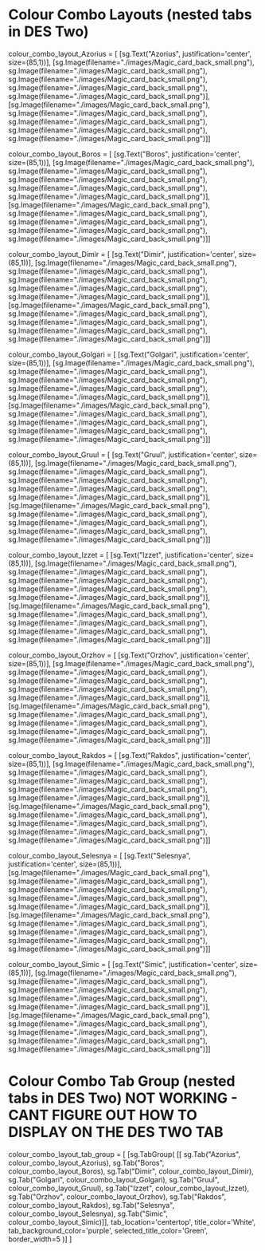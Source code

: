 # Colour Combo Layouts (nested tabs in DES Two)
colour_combo_layout_Azorius = [
                                [sg.Text("Azorius", justification='center', size=(85,1))],
                                [sg.Image(filename="./images/Magic_card_back_small.png"), 
                                sg.Image(filename="./images/Magic_card_back_small.png"), 
                                sg.Image(filename="./images/Magic_card_back_small.png"), 
                                sg.Image(filename="./images/Magic_card_back_small.png"), 
                                sg.Image(filename="./images/Magic_card_back_small.png")], 
                                [sg.Image(filename="./images/Magic_card_back_small.png"), 
                                sg.Image(filename="./images/Magic_card_back_small.png"), 
                                sg.Image(filename="./images/Magic_card_back_small.png"), 
                                sg.Image(filename="./images/Magic_card_back_small.png"), 
                                sg.Image(filename="./images/Magic_card_back_small.png")]]

colour_combo_layout_Boros = [
                                [sg.Text("Boros", justification='center', size=(85,1))],
                                [sg.Image(filename="./images/Magic_card_back_small.png"), 
                                sg.Image(filename="./images/Magic_card_back_small.png"), 
                                sg.Image(filename="./images/Magic_card_back_small.png"), 
                                sg.Image(filename="./images/Magic_card_back_small.png"), 
                                sg.Image(filename="./images/Magic_card_back_small.png")], 
                                [sg.Image(filename="./images/Magic_card_back_small.png"), 
                                sg.Image(filename="./images/Magic_card_back_small.png"), 
                                sg.Image(filename="./images/Magic_card_back_small.png"), 
                                sg.Image(filename="./images/Magic_card_back_small.png"), 
                                sg.Image(filename="./images/Magic_card_back_small.png")]]

colour_combo_layout_Dimir = [
                                [sg.Text("Dimir", justification='center', size=(85,1))],
                                [sg.Image(filename="./images/Magic_card_back_small.png"), 
                                sg.Image(filename="./images/Magic_card_back_small.png"), 
                                sg.Image(filename="./images/Magic_card_back_small.png"), 
                                sg.Image(filename="./images/Magic_card_back_small.png"), 
                                sg.Image(filename="./images/Magic_card_back_small.png")], 
                                [sg.Image(filename="./images/Magic_card_back_small.png"), 
                                sg.Image(filename="./images/Magic_card_back_small.png"), 
                                sg.Image(filename="./images/Magic_card_back_small.png"), 
                                sg.Image(filename="./images/Magic_card_back_small.png"), 
                                sg.Image(filename="./images/Magic_card_back_small.png")]]

colour_combo_layout_Golgari = [
                                [sg.Text("Golgari", justification='center', size=(85,1))],
                                [sg.Image(filename="./images/Magic_card_back_small.png"), 
                                sg.Image(filename="./images/Magic_card_back_small.png"), 
                                sg.Image(filename="./images/Magic_card_back_small.png"), 
                                sg.Image(filename="./images/Magic_card_back_small.png"), 
                                sg.Image(filename="./images/Magic_card_back_small.png")], 
                                [sg.Image(filename="./images/Magic_card_back_small.png"), 
                                sg.Image(filename="./images/Magic_card_back_small.png"), 
                                sg.Image(filename="./images/Magic_card_back_small.png"), 
                                sg.Image(filename="./images/Magic_card_back_small.png"), 
                                sg.Image(filename="./images/Magic_card_back_small.png")]]

colour_combo_layout_Gruul = [
                                [sg.Text("Gruul", justification='center', size=(85,1))],
                                [sg.Image(filename="./images/Magic_card_back_small.png"), 
                                sg.Image(filename="./images/Magic_card_back_small.png"), 
                                sg.Image(filename="./images/Magic_card_back_small.png"), 
                                sg.Image(filename="./images/Magic_card_back_small.png"), 
                                sg.Image(filename="./images/Magic_card_back_small.png")], 
                                [sg.Image(filename="./images/Magic_card_back_small.png"), 
                                sg.Image(filename="./images/Magic_card_back_small.png"), 
                                sg.Image(filename="./images/Magic_card_back_small.png"), 
                                sg.Image(filename="./images/Magic_card_back_small.png"), 
                                sg.Image(filename="./images/Magic_card_back_small.png")]]

colour_combo_layout_Izzet = [
                                [sg.Text("Izzet", justification='center', size=(85,1))],
                                [sg.Image(filename="./images/Magic_card_back_small.png"), 
                                sg.Image(filename="./images/Magic_card_back_small.png"), 
                                sg.Image(filename="./images/Magic_card_back_small.png"), 
                                sg.Image(filename="./images/Magic_card_back_small.png"), 
                                sg.Image(filename="./images/Magic_card_back_small.png")], 
                                [sg.Image(filename="./images/Magic_card_back_small.png"), 
                                sg.Image(filename="./images/Magic_card_back_small.png"), 
                                sg.Image(filename="./images/Magic_card_back_small.png"), 
                                sg.Image(filename="./images/Magic_card_back_small.png"), 
                                sg.Image(filename="./images/Magic_card_back_small.png")]]

colour_combo_layout_Orzhov = [
                                [sg.Text("Orzhov", justification='center', size=(85,1))],
                                [sg.Image(filename="./images/Magic_card_back_small.png"), 
                                sg.Image(filename="./images/Magic_card_back_small.png"), 
                                sg.Image(filename="./images/Magic_card_back_small.png"), 
                                sg.Image(filename="./images/Magic_card_back_small.png"), 
                                sg.Image(filename="./images/Magic_card_back_small.png")], 
                                [sg.Image(filename="./images/Magic_card_back_small.png"), 
                                sg.Image(filename="./images/Magic_card_back_small.png"), 
                                sg.Image(filename="./images/Magic_card_back_small.png"), 
                                sg.Image(filename="./images/Magic_card_back_small.png"), 
                                sg.Image(filename="./images/Magic_card_back_small.png")]]

colour_combo_layout_Rakdos = [
                                [sg.Text("Rakdos", justification='center', size=(85,1))],
                                [sg.Image(filename="./images/Magic_card_back_small.png"), 
                                sg.Image(filename="./images/Magic_card_back_small.png"), 
                                sg.Image(filename="./images/Magic_card_back_small.png"), 
                                sg.Image(filename="./images/Magic_card_back_small.png"), 
                                sg.Image(filename="./images/Magic_card_back_small.png")], 
                                [sg.Image(filename="./images/Magic_card_back_small.png"), 
                                sg.Image(filename="./images/Magic_card_back_small.png"), 
                                sg.Image(filename="./images/Magic_card_back_small.png"), 
                                sg.Image(filename="./images/Magic_card_back_small.png"), 
                                sg.Image(filename="./images/Magic_card_back_small.png")]]

colour_combo_layout_Selesnya = [
                                [sg.Text("Selesnya", justification='center', size=(85,1))],
                                [sg.Image(filename="./images/Magic_card_back_small.png"), 
                                sg.Image(filename="./images/Magic_card_back_small.png"), 
                                sg.Image(filename="./images/Magic_card_back_small.png"), 
                                sg.Image(filename="./images/Magic_card_back_small.png"), 
                                sg.Image(filename="./images/Magic_card_back_small.png")], 
                                [sg.Image(filename="./images/Magic_card_back_small.png"), 
                                sg.Image(filename="./images/Magic_card_back_small.png"), 
                                sg.Image(filename="./images/Magic_card_back_small.png"), 
                                sg.Image(filename="./images/Magic_card_back_small.png"), 
                                sg.Image(filename="./images/Magic_card_back_small.png")]]

colour_combo_layout_Simic = [
                                [sg.Text("Simic", justification='center', size=(85,1))],
                                [sg.Image(filename="./images/Magic_card_back_small.png"), 
                                sg.Image(filename="./images/Magic_card_back_small.png"), 
                                sg.Image(filename="./images/Magic_card_back_small.png"), 
                                sg.Image(filename="./images/Magic_card_back_small.png"), 
                                sg.Image(filename="./images/Magic_card_back_small.png")], 
                                [sg.Image(filename="./images/Magic_card_back_small.png"), 
                                sg.Image(filename="./images/Magic_card_back_small.png"), 
                                sg.Image(filename="./images/Magic_card_back_small.png"), 
                                sg.Image(filename="./images/Magic_card_back_small.png"), 
                                sg.Image(filename="./images/Magic_card_back_small.png")]]

# Colour Combo Tab Group (nested tabs in DES Two) NOT WORKING - CANT FIGURE OUT HOW TO DISPLAY ON THE DES TWO TAB
colour_combo_layout_tab_group = [
                                    [sg.TabGroup(
                                        [[
                                            sg.Tab("Azorius", colour_combo_layout_Azorius),
                                            sg.Tab("Boros", colour_combo_layout_Boros),
                                            sg.Tab("Dimir", colour_combo_layout_Dimir),
                                            sg.Tab("Golgari", colour_combo_layout_Golgari),
                                            sg.Tab("Gruul", colour_combo_layout_Gruul),
                                            sg.Tab("Izzet", colour_combo_layout_Izzet),
                                            sg.Tab("Orzhov", colour_combo_layout_Orzhov),
                                            sg.Tab("Rakdos", colour_combo_layout_Rakdos),
                                            sg.Tab("Selesnya", colour_combo_layout_Selesnya),
                                            sg.Tab("Simic", colour_combo_layout_Simic)]],
                                        tab_location='centertop',
                                        title_color='White', 
                                        tab_background_color='purple',
                                        selected_title_color='Green',
                                        border_width=5
                                    )]
                                ]